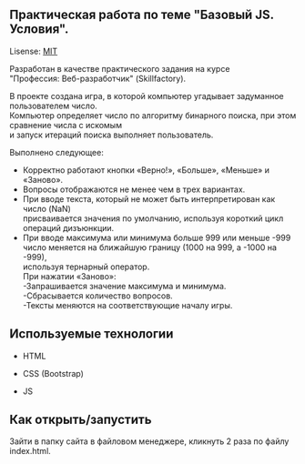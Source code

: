 ## Практическая работа по теме "Базовый JS. Условия".
Lisense: [MIT](lisence.md)

Разработан в качестве практического задания на курсе <br>
"Профессия: Веб-разработчик" (Skillfactory).<br>

В проекте создана игра, в которой компьютер угадывает задуманное пользователем число.<br>
Компьютер определяет число по алгоритму бинарного поиска, при этом сравнение числа с искомым <br> и запуск итераций поиска выполняет пользователь.

Выполнено следующее:
- Корректно работают кнопки «Верно!», «Больше», «Меньше» и «Заново».
- Вопросы отображаются не менее чем в трех вариантах. 
- При вводе текста, который не может быть интерпретирован как число (NaN)<br> присваивается значения по умолчанию, используя короткий цикл операций дизъюнкции.
- При вводе максимума или минимума больше 999 или меньше -999 <br> число меняется на ближайшую границу (1000 на 999, а -1000 на -999),<br> используя тернарный оператор.<br>
При нажатии «Заново»:<br>
-Запрашивается значение максимума и минимума.<br>
-Сбрасывается количество вопросов.<br>
-Тексты меняются на соответствующие началу игры.<br>



## Используемые технологии


* HTML

* CSS (Bootstrap)

* JS


## Как открыть/запустить

Зайти в папку сайта в файловом менеджере, кликнуть 2 раза по файлу index.html.